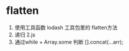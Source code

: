 # flatten      
1. 使用工具函数 lodash 工具包里的 flatten方法
2. 递归 2.js
3. 通过while + Array.some 判断
[].concat(...arr);